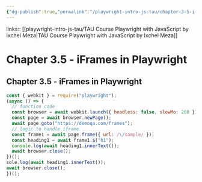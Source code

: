 ```yaml
---
{"dg-publish":true,"permalink":"/playwright-intro-js-tau/chapter-3-5-i-frames-in-playwright/","tags":["playwright"],"created":"","updated":""}
---
```


links:: [[playwright-intro-js-tau/TAU Course Playwright with JavaScript by Ixchel Meza\|TAU Course Playwright with JavaScript by Ixchel Meza]]

# Chapter 3.5 - iFrames in Playwright

## Chapter 3.5 - iFrames in Playwright

```JavaScript
const { webkit } = require("playwright");
(async () => {
  // function code
  const browser = await webkit.launch({ headless: false, slowMo: 200 });
  const page = await browser.newPage();
  await page.goto("https://demoqa.com/frames");
  // logic to handle iframe
  const frame1 = await page.frame({ url: /\/sample/ });
  const heading1 = await frame1.$("h1");
  console.log(await heading1.innerText());
  await browser.close();
})();
sole.log(await heading1.innerText());
await browser.close();
})();

```